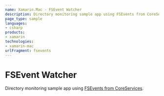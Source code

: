 ```yaml
---
name: Xamarin.Mac - FSEvent Watcher
description: Directory monitoring sample app using FSEvents from CoreServices.
page_type: sample
languages:
- csharp
products:
- xamarin
technologies:
- xamarin-mac
urlFragment: fsevents
---
```

# FSEvent Watcher

Directory monitoring sample app using [FSEvents from CoreServices](https://developer.apple.com/library/mac/#documentation/Darwin/Conceptual/FSEvents_ProgGuide/TechnologyOverview/TechnologyOverview.html#//apple_ref/doc/uid/TP40005289-CH3-SW1).
